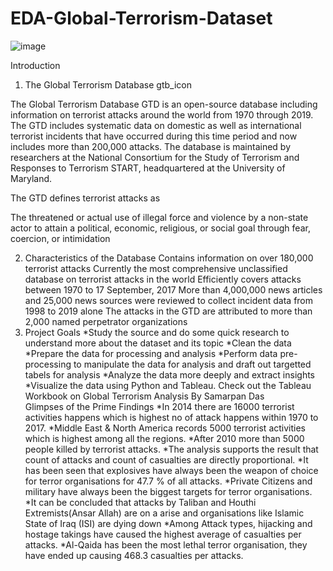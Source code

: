# EDA-Global-Terrorism-Dataset

![image](https://github.com/Shubham231-code/EDA-Global-Terrorism-Dataset/assets/147786184/bca4ebcb-d29b-4911-9c44-132085f6859c)

Introduction
1. The Global Terrorism Database
gtb_icon

The Global Terrorism Database GTD is an open-source database including information on terrorist attacks around the world from 1970 through 2019. The GTD includes systematic data on domestic as well as international terrorist incidents that have occurred during this time period and now includes more than 200,000 attacks. The database is maintained by researchers at the National Consortium for the Study of Terrorism and Responses to Terrorism START, headquartered at the University of Maryland.

The GTD defines terrorist attacks as

The threatened or actual use of illegal force and violence by a non-state actor to attain a political, economic, religious, or social goal through fear, coercion, or intimidation


2. Characteristics of the Database
Contains information on over 180,000 terrorist attacks
Currently the most comprehensive unclassified database on terrorist attacks in the world
Efficiently covers attacks between 1970 to 17 September, 2017
More than 4,000,000 news articles and 25,000 news sources were reviewed to collect incident data from 1998 to 2019 alone
The attacks in the GTD are attributed to more than 2,000 named perpetrator organizations
3. Project Goals
*Study the source and do some quick research to understand more about the dataset and its topic
*Clean the data
*Prepare the data for processing and analysis
*Perform data pre-processing to manipulate the data for analysis and draft out targetted tabels for analysis
*Analyze the data more deeply and extract insights
*Visualize the data using Python and Tableau. Check out the Tableau Workbook on Global Terrorism Analysis By Samarpan Das    
                                                                                                                                                                                                                 Glimpses of the Prime Findings
  *In 2014 there are 16000 terrorist activities happens which is highest no of attack happens within 1970 to 2017.
  *Middle East & North America records 5000 terrorist activities which is highest among all the regions. 
  *After 2010 more than 5000 people killed by terrorist attacks.
  *The analysis supports the result that count of attacks and count of casualties are directly proportional.
  *It has been seen that explosives have always been the weapon of choice for terror organisations for 47.7 % of all attacks.
  *Private Citizens and military have always been the biggest targets for terror organisations.
  *It can be concluded that attacks by Taliban and Houthi Extremists(Ansar Allah) are on a arise and organisations like Islamic State of Iraq (ISI) are dying down
  *Among Attack types, hijacking and hostage takings have caused the highest average of casualties per attacks.
  *Al-Qaida has been the most lethal terror organisation, they have ended up causing 468.3 casualties per attacks.
